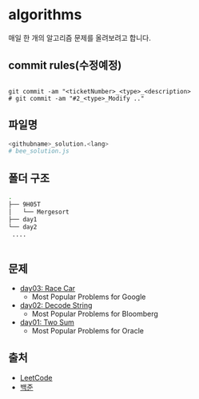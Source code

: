 # algorithms

매일 한 개의 알고리즘 문제를 올려보려고 합니다.

## commit rules(수정예정)

```

git commit -am "<ticketNumber>_<type>_<description>
# git commit -am "#2_<type>_Modify .."

```

## 파일명

```bash
<githubname>_solution.<lang>
# bee_solution.js
```


## 폴더 구조

```bash
.
├── 9H05T
│   └── Mergesort
├── day1
└── day2
 ....
 
```

## 문제

- [day03: Race Car](https://github.com/gather-around-and-code/algorithms/issues/3)
  - Most Popular Problems for Google
- [day02: Decode String](https://github.com/gather-around-and-code/algorithms/issues/1)
  - Most Popular Problems for Bloomberg 
- [day01: Two Sum](https://github.com/gather-around-and-code/algorithms/issues/2)
  - Most Popular Problems for Oracle 


## 출처
- [LeetCode](https://leetcode.com/)
- [백준](https://www.acmicpc.net/)
